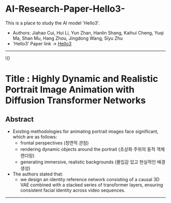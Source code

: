 # AI-Research-Paper-Hello3-
This is a place to study the AI model 'Hello3'.<br>
- Authors: Jiahao Cui, Hui Li, Yun Zhan, Hanlin Shang, Kaihui Cheng, Yuqi Ma, Shan Mu, Hang Zhou, Jingdong Wang, Siyu Zhu  
- 'Hello3' Paper link -> [Hello3](https://arxiv.org/abs/2412.00733v3)
---
!()
# Title : Highly Dynamic and Realistic Portrait Image Animation with Diffusion Transformer Networks

## Abstract
- Existing methodologies for animating portrait images face significant, which are as follows:
  - frontal perspectives (정면적 관점)
  - rendering dynamic objects around the portrait (초상화 주위의 동적 객체 렌더링)
  - generating immersive, realistic backgrounds (몰입감 있고 현실적인 배경 생성)
- The authors stated that:
  - we design an identity reference network consisting of a causal 3D VAE combined with a stacked series of transformer layers,
    ensuring consistent facial identity across video sequences. 
---
